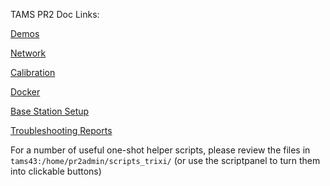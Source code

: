 TAMS PR2 Doc Links:

[Demos](Demos.md)

[Network](Network.md)

[Calibration](calibration.md)

[Docker](Docker.md)

[Base Station Setup](Base_Station_Setup/)

[Troubleshooting Reports](Troubleshooting-Reports/)


For a number of useful one-shot helper scripts, please review the files in `tams43:/home/pr2admin/scripts_trixi/` (or use the scriptpanel to turn them into clickable buttons)

